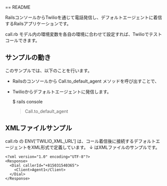 == README

RailsコンソールからTwilioを通じて電話発信し、デフォルトエージェントに着信するRailsアプリケーションです。

call.rb モデル内の環境変数を各自の環境に合わせて設定すれば、Twilioでテストコールできます。

## サンプルの動き
このサンプルでは、以下のことを行います。

* Railsのコンソールから Call.to_default_agent メソッドを呼び出すことで、
* Twilioからデフォルトエージェントに発信します。

    $ rails console
    > Call.to_default_agent


## XMLファイルサンプル
call.rb の ENV['TWILIO_XML_URL'] は、コール着信後に接続するデフォルトエージェントをXML形式で定義しています。
↓ はXMLファイルのサンプルです。

```
<?xml version="1.0" encoding="UTF-8"?>
<Response>
  <Dial callerId="+815031540365">
    <Client>Agent1</Client>
  </Dial>
</Response>
```

